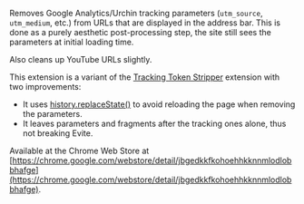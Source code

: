 Removes Google Analytics/Urchin tracking parameters (`utm_source`, `utm_medium`, etc.) from URLs that are displayed in the address bar. This is done as a purely aesthetic post-processing step, the site still sees the parameters at initial loading time.

Also cleans up YouTube URLs slightly.

This extension is a variant of the [Tracking Token Stripper](https://chrome.google.com/webstore/detail/kcpnkledgcbobhkgimpbmejgockkplob) extension with two improvements:

* It uses [history.replaceState()](http://www.whatwg.org/specs/web-apps/current-work/multipage/history.html#dom-history-replacestate) to avoid reloading the page when removing the parameters.
* It leaves parameters and fragments after the tracking ones alone, thus not breaking Evite.

Available at the Chrome Web Store at [https://chrome.google.com/webstore/detail/jbgedkkfkohoehhkknnmlodlobbhafge](https://chrome.google.com/webstore/detail/jbgedkkfkohoehhkknnmlodlobbhafge).
